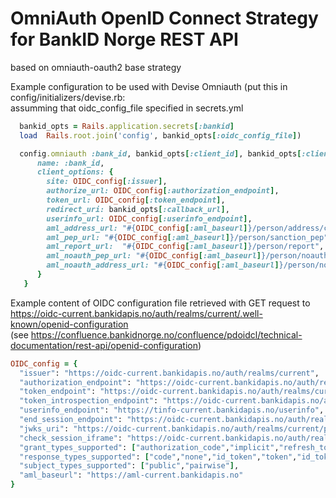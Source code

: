 # OmniAuth OpenID Connect Strategy for BankID Norge REST API

 based  on omniauth-oauth2 base strategy 


 Example configuration to be used with Devise Omniauth (put this in config/initializers/devise.rb:<br/>
 assumming that oidc_config_file specified in secrets.yml

```ruby
  bankid_opts = Rails.application.secrets[:bankid]
  load  Rails.root.join('config', bankid_opts[:oidc_config_file])

  config.omniauth :bank_id, bankid_opts[:client_id], bankid_opts[:client_secret], {
      name: :bank_id,
      client_options: {
        site: OIDC_config[:issuer],
        authorize_url: OIDC_config[:authorization_endpoint],
        token_url: OIDC_config[:token_endpoint],
        redirect_uri: bankid_opts[:callback_url], 
        userinfo_url: OIDC_config[:userinfo_endpoint],
        aml_address_url: "#{OIDC_config[:aml_baseurl]}/person/address/current",
        aml_pep_url: "#{OIDC_config[:aml_baseurl]}/person/sanction_pep",
        aml_report_url:  "#{OIDC_config[:aml_baseurl]}/person/report",
        aml_noauth_pep_url: "#{OIDC_config[:aml_baseurl]}/person/noauthentication/sanction_pep",
        aml_noauth_address_url: "#{OIDC_config[:aml_baseurl]}/person/noauthentication/address"
      }
   }
```

 Example content of OIDC configuration file retrieved with GET request to<br/>
 https://oidc-current.bankidapis.no/auth/realms/current/.well-known/openid-configuration</br>
 (see https://confluence.bankidnorge.no/confluence/pdoidcl/technical-documentation/rest-api/openid-configuration)<br/>
```ruby
OIDC_config = {
  "issuer": "https://oidc-current.bankidapis.no/auth/realms/current",
  "authorization_endpoint": "https://oidc-current.bankidapis.no/auth/realms/current/precheck/auth",
  "token_endpoint": "https://oidc-current.bankidapis.no/auth/realms/current/protocol/openid-connect/token",
  "token_introspection_endpoint": "https://oidc-current.bankidapis.no/auth/realms/current/protocol/openid-connect/token/introspect",
  "userinfo_endpoint": "https://tinfo-current.bankidapis.no/userinfo",
  "end_session_endpoint": "https://oidc-current.bankidapis.no/auth/realms/current/protocol/openid-connect/logout",
  "jwks_uri": "https://oidc-current.bankidapis.no/auth/realms/current/protocol/openid-connect/certs",
  "check_session_iframe": "https://oidc-current.bankidapis.no/auth/realms/current/protocol/openid-connect/login-status-iframe.html",
  "grant_types_supported": ["authorization_code","implicit","refresh_token","password","client_credentials"],
  "response_types_supported": ["code","none","id_token","token","id_token token","code id_token","code token","code id_token token"],
  "subject_types_supported": ["public","pairwise"],
  "aml_baseurl": "https://aml-current.bankidapis.no"
}
```
